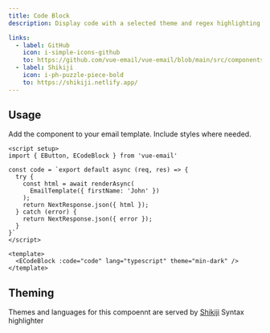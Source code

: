 ```yaml
---
title: Code Block
description: Display code with a selected theme and regex highlighting using Shikiji Syntax highlighter.

links:
  - label: GitHub
    icon: i-simple-icons-github
    to: https://github.com/vue-email/vue-email/blob/main/src/components/ECodeBlock.ts
  - label: Shikiji
    icon: i-ph-puzzle-piece-bold
    to: https://shikiji.netlify.app/
---
```


## Usage
Add the component to your email template. Include styles where needed.

```vue
<script setup>
import { EButton, ECodeBlock } from 'vue-email'

const code = `export default async (req, res) => {
  try {
    const html = await renderAsync(
      EmailTemplate({ firstName: 'John' })
    );
    return NextResponse.json({ html });
  } catch (error) {
    return NextResponse.json({ error });
  }
}`
</script>

<template>
  <ECodeBlock :code="code" lang="typescript" theme="min-dark" />
</template>
```

## Theming

Themes and languages for this compoennt are served by [Shikiji](https://shikiji.netlify.app/) Syntax highlighter
